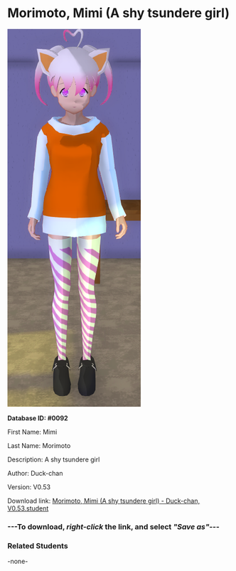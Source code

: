 # Morimoto, Mimi (A shy tsundere girl)

<img src="../../Files/Images/Morimoto, Mimi (A shy tsundere girl).png" title="Morimoto, Mimi (A shy tsundere girl) - Duck-chan, V0.53">

**Database ID: #0092**

First Name: Mimi

Last Name: Morimoto

Description: A shy tsundere girl

Author: Duck-chan

Version: V0.53

Download link: <a href="https://raw.githubusercontent.com/Arbiter1223/Daigaku-Gurashi-Custom-Students/master/Files/Student%20Files/Morimoto%2C%20Mimi%20(A%20shy%20tsundere%20girl)%20-%20Duck-chan%2C%20V0.53.student">Morimoto, Mimi (A shy tsundere girl) - Duck-chan, V0.53.student</a>

### ---**To download, _right-click_ the link, and select _"Save as"_**---

### Related Students

-none-
